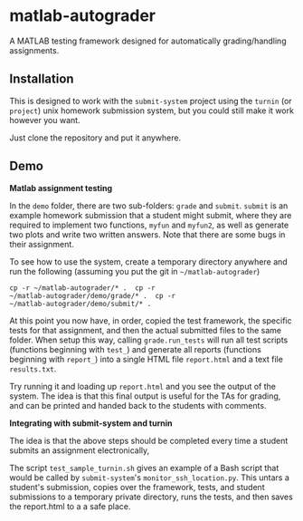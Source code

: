 matlab-autograder
=================

A MATLAB testing framework designed for automatically grading/handling
assignments.

Installation
------------

This is designed to work with the `submit-system` project using the
`turnin` (or `project`) unix homework submission system, but you could
still make it work however you want.

Just clone the repository and put it anywhere.

Demo
-----------

**Matlab assignment testing**

In the `demo` folder, there are two sub-folders: `grade` and
`submit`. `submit` is an example homework submission that a student
might submit, where they are required to implement two functions,
`myfun` and `myfun2`, as well as generate two plots and write two
written answers. Note that there are some bugs in their assignment.

To see how to use the system, create a temporary directory anywhere
and run the following (assuming you put the git in `~/matlab-autograder`)

```
cp -r ~/matlab-autograder/* .  cp -r
~/matlab-autograder/demo/grade/* .  cp -r
~/matlab-autograder/demo/submit/* .
``` 
At this point you now have, in order, copied the test framework, the
specific tests for that assignment, and then the actual submitted
files to the same folder. When setup this way, calling
`grade.run_tests` will run all test scripts (functions beginning with
`test_`) and generate all reports (functions beginning with `report_`)
into a single HTML file `report.html` and a text file `results.txt`.

Try running it and loading up `report.html` and you see the output of
the system. The idea is that this final output is useful for the TAs
for grading, and can be printed and handed back to the students with
comments.

**Integrating with submit-system and turnin**

The idea is that the above steps should be completed every time a
student submits an assignment electronically,

The script `test_sample_turnin.sh` gives an example of a Bash script
that would be called by `submit-system`'s
`monitor_ssh_location.py`. This untars a student's submission, copies
over the framework, tests, and student submissions to a temporary
private directory, runs the tests, and then saves the report.html to a
a safe place.

